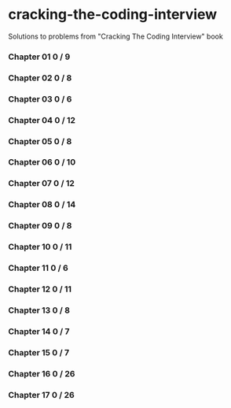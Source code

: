 # cracking-the-coding-interview
Solutions to problems from "Cracking The Coding Interview" book

### Chapter 01    0 / 9
### Chapter 02    0 / 8
### Chapter 03    0 / 6
### Chapter 04    0 / 12
### Chapter 05    0 / 8
### Chapter 06    0 / 10
### Chapter 07    0 / 12
### Chapter 08    0 / 14
### Chapter 09    0 / 8
### Chapter 10    0 / 11
### Chapter 11    0 / 6
### Chapter 12    0 / 11
### Chapter 13    0 / 8
### Chapter 14    0 / 7
### Chapter 15    0 / 7
### Chapter 16    0 / 26
### Chapter 17    0 / 26

